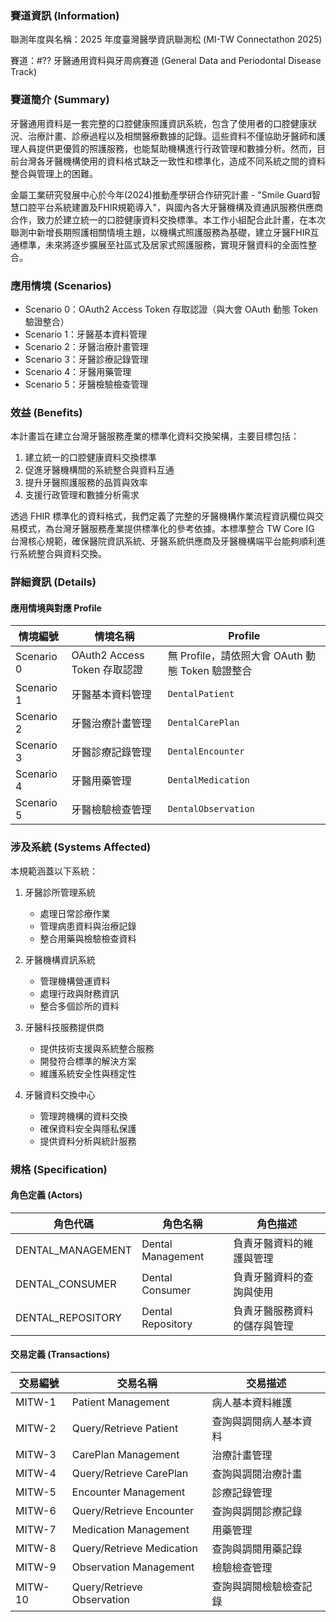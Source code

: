 ### 賽道資訊 (Information)

聯測年度與名稱：2025 年度臺灣醫學資訊聯測松 (MI-TW Connectathon 2025)

賽道：#?? 牙醫通用資料與牙周病賽道 (General Data and Periodontal Disease Track)

### 賽道簡介 (Summary)

牙醫通用資料是一套完整的口腔健康照護資訊系統，包含了使用者的口腔健康狀況、治療計畫、診療過程以及相關醫療數據的記錄。這些資料不僅協助牙醫師和護理人員提供更優質的照護服務，也能幫助機構進行行政管理和數據分析。然而，目前台灣各牙醫機構使用的資料格式缺乏一致性和標準化，造成不同系統之間的資料整合與管理上的困難。

金屬工業研究發展中心於今年(2024)推動產學研合作研究計畫 - "Smile Guard智慧口腔平台系統建置及FHIR規範導入"，與國內各大牙醫機構及資通訊服務供應商合作，致力於建立統一的口腔健康資料交換標準。本工作小組配合此計畫，在本次聯測中新增長期照護相關情境主題，以機構式照護服務為基礎，建立牙醫FHIR互通標準，未來將逐步擴展至社區式及居家式照護服務，實現牙醫資料的全面性整合。

### 應用情境 (Scenarios)

- Scenario 0：OAuth2 Access Token 存取認證（與大會 OAuth 動態 Token 驗證整合）
- Scenario 1：牙醫基本資料管理
- Scenario 2：牙醫治療計畫管理
- Scenario 3：牙醫診療記錄管理
- Scenario 4：牙醫用藥管理
- Scenario 5：牙醫檢驗檢查管理

### 效益 (Benefits)

本計畫旨在建立台灣牙醫服務產業的標準化資料交換架構，主要目標包括：

1. 建立統一的口腔健康資料交換標準
2. 促進牙醫機構間的系統整合與資料互通
3. 提升牙醫照護服務的品質與效率
4. 支援行政管理和數據分析需求

透過 FHIR 標準化的資料格式，我們定義了完整的牙醫機構作業流程資訊欄位與交易模式，為台灣牙醫服務產業提供標準化的參考依據。本標準整合 TW Core IG 台灣核心規範，確保醫院資訊系統、牙醫系統供應商及牙醫機構端平台能夠順利進行系統整合與資料交換。

### 詳細資訊 (Details)

#### 應用情境與對應 Profile

| 情境編號 | 情境名稱 | Profile |
|---------|---------|---------|
| Scenario 0 | OAuth2 Access Token 存取認證 | 無 Profile，請依照大會 OAuth 動態 Token 驗證整合 |
| Scenario 1 | 牙醫基本資料管理 | `DentalPatient` |
| Scenario 2 | 牙醫治療計畫管理 | `DentalCarePlan` |
| Scenario 3 | 牙醫診療記錄管理 | `DentalEncounter` |
| Scenario 4 | 牙醫用藥管理 | `DentalMedication` |
| Scenario 5 | 牙醫檢驗檢查管理 | `DentalObservation` |

### 涉及系統 (Systems Affected)

本規範涵蓋以下系統：

1. 牙醫診所管理系統
   - 處理日常診療作業
   - 管理病患資料與治療記錄
   - 整合用藥與檢驗檢查資料

2. 牙醫機構資訊系統
   - 管理機構營運資料
   - 處理行政與財務資訊
   - 整合多個診所的資料

3. 牙醫科技服務提供商
   - 提供技術支援與系統整合服務
   - 開發符合標準的解決方案
   - 維護系統安全性與穩定性

4. 牙醫資料交換中心
   - 管理跨機構的資料交換
   - 確保資料安全與隱私保護
   - 提供資料分析與統計服務

### 規格 (Specification)

#### 角色定義 (Actors)

| 角色代碼 | 角色名稱 | 角色描述 |
|---------|---------|---------|
| DENTAL_MANAGEMENT | Dental Management | 負責牙醫資料的維護與管理 |
| DENTAL_CONSUMER | Dental Consumer | 負責牙醫資料的查詢與使用 |
| DENTAL_REPOSITORY | Dental Repository | 負責牙醫服務資料的儲存與管理 |

#### 交易定義 (Transactions)

| 交易編號 | 交易名稱 | 交易描述 |
|---------|---------|---------|
| MITW-1 | Patient Management | 病人基本資料維護 |
| MITW-2 | Query/Retrieve Patient | 查詢與調閱病人基本資料 |
| MITW-3 | CarePlan Management | 治療計畫管理 |
| MITW-4 | Query/Retrieve CarePlan | 查詢與調閱治療計畫 |
| MITW-5 | Encounter Management | 診療記錄管理 |
| MITW-6 | Query/Retrieve Encounter | 查詢與調閱診療記錄 |
| MITW-7 | Medication Management | 用藥管理 |
| MITW-8 | Query/Retrieve Medication | 查詢與調閱用藥記錄 |
| MITW-9 | Observation Management | 檢驗檢查管理 |
| MITW-10 | Query/Retrieve Observation | 查詢與調閱檢驗檢查記錄 |